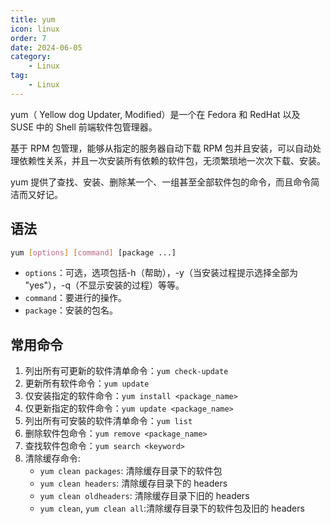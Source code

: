 ```yaml
---
title: yum
icon: linux
order: 7
date: 2024-06-05
category:
    - Linux
tag:
    - Linux
---
```


yum（ Yellow dog Updater, Modified）是一个在 Fedora 和 RedHat 以及 SUSE 中的 Shell 前端软件包管理器。

基于 RPM 包管理，能够从指定的服务器自动下载 RPM 包并且安装，可以自动处理依赖性关系，并且一次安装所有依赖的软件包，无须繁琐地一次次下载、安装。

yum 提供了查找、安装、删除某一个、一组甚至全部软件包的命令，而且命令简洁而又好记。

## 语法

```bash
yum [options] [command] [package ...]
```

- `options`：可选，选项包括-h（帮助），-y（当安装过程提示选择全部为 "yes"），-q（不显示安装的过程）等等。
- `command`：要进行的操作。
- `package`：安装的包名。

## 常用命令

1. 列出所有可更新的软件清单命令：`yum check-update`
2. 更新所有软件命令：`yum update`
3. 仅安装指定的软件命令：`yum install <package_name>`
4. 仅更新指定的软件命令：`yum update <package_name>`
5. 列出所有可安裝的软件清单命令：`yum list`
6. 删除软件包命令：`yum remove <package_name>`
7. 查找软件包命令：`yum search <keyword>`
8. 清除缓存命令:
    - `yum clean packages`: 清除缓存目录下的软件包
    - `yum clean headers`: 清除缓存目录下的 headers
    - `yum clean oldheaders`: 清除缓存目录下旧的 headers
    - `yum clean`, `yum clean all`:清除缓存目录下的软件包及旧的 headers
